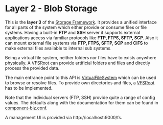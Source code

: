 # Layer 2 - Blob Storage

This is the **layer 3** of the [Storage Framework](../). It provides a unified interface for all parts of the system
which either provide or consume files or file systems. Having a built-in **FTP** and **SSH** server it supports external
applications access via familiar protocols like **FTP, FTPS, SFTP, SCP**. Also it can mount external file systems via
**FTP, FTPS, SFTP, SCP** and **CIFS** to make external files available to internal sub systems.

Being a virtual file system, neither folders nor files have to exists anywhere physically. A [VFSRoot](layer3/VFSRoot.java)
can provide artificial folders and files and directly process the provided data.

The main entrance point to this API is [VirtualFileSystem](VirtualFileSystem.java) which can be used
to browse or resolve files. To provide own directories and files, a [VFSRoot](VFSRoot.java) has to be implemented.

Note that the individual servers (FTP, SSH) provide quite a range of config values. The defaults along
with the documentation for them can be found in [component-biz.conf](../../../../../resources/component-biz.conf).

A management UI  is provided via http://localhost:9000/fs.
